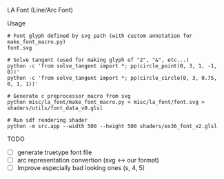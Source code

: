 LA Font (Line/Arc Font)


Usage

```
# Font glyph defined by svg path (with custom annotation for make_font_macro.py)
font.svg

# Solve tangent (used for making glyph of "2", "&", etc...)
python -c 'from solve_tangent import *; pp(circle_point(0, 3, 1, -1, 0))'
python -c 'from solve_tangent import *; pp(circle_circle(0, 3, 0.75, 0, 1, 1))'

# Generate c preprocessor macro from svg
python misc/la_font/make_font_macro.py < misc/la_font/font.svg > shaders/utils/font_data_v0.glsl

# Run sdf rendering shader
python -m src.app --width 500 --height 500 shaders/ex36_font_v2.glsl
```


TODO

- [ ] generate truetype font file
- [ ] arc representation convertion (svg <-> our format)
- [ ] Improve especially bad looking ones (s, 4, 5)
